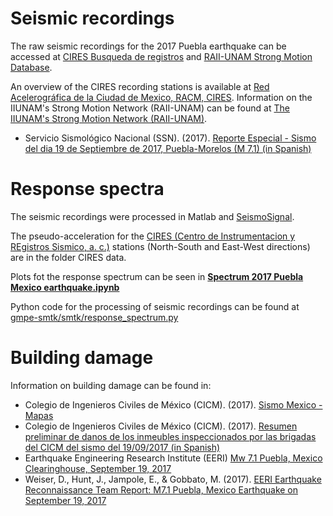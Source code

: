 # Seismic recordings
The raw seismic recordings for the 2017 Puebla earthquake can be accessed at [CIRES Busqueda de registros](http://www.cires.org.mx/registro_es.php) and [RAII-UNAM Strong Motion Database](https://aplicaciones.iingen.unam.mx/AcelerogramasRSM/Inicio.aspx).

An overview of the CIRES recording stations is available at [Red Acelerográfica de la Ciudad de Mexico, RACM, CIRES](http://www.cires.org.mx/racm_mapa/index.php). Information on the IIUNAM's Strong Motion Network (RAII-UNAM) can be found at [The IIUNAM's Strong Motion Network (RAII-UNAM)](https://aplicaciones.iingen.unam.mx/AcelerogramasRSM/RedAcelerografica.aspx).

- Servicio Sismológico Nacional (SSN). (2017). [Reporte Especial - Sismo del dia 19 de Septiembre de 2017, Puebla-Morelos (M 7.1) (in Spanish)](https://bb73d1f9-fa3c-4648-8b09-83941d2bbc33.filesusr.com/ugd/3e775b_558a65a6a5374a859c4b54abcb9c2f5a.pdf)


# Response spectra
The seismic recordings were processed in Matlab and [SeismoSignal](https://seismosoft.com/product/seismosignal/).

The pseudo-acceleration for the [CIRES (Centro de Instrumentacion y REgistros Sismico, a. c.)](http://www.cires.org.mx/) stations (North-South and East-West directions) are in the folder CIRES data.

Plots fot the response spectrum can be seen in **[Spectrum 2017 Puebla Mexico earthquake.ipynb](https://nbviewer.jupyter.org/github/sroe459/2017-Puebla-Mexico-earthquake/blob/master/Spectrum%202017%20Puebla%20Mexico%20earthquake.ipynb)**

Python code for the processing of seismic recordings can be found at [gmpe-smtk/smtk/response_spectrum.py](https://github.com/GEMScienceTools/gmpe-smtk/blob/master/smtk/response_spectrum.py)


# Building damage
Information on building damage can be found in:
- Colegio de Ingenieros Civiles de México (CICM). (2017). [Sismo Mexico - Mapas](https://www.sismosmexico.org/mapas)
- Colegio de Ingenieros Civiles de México (CICM). (2017). [Resumen preliminar de danos de los inmeubles inspeccionados por las brigadas del CICM del sismo del 19/09/2017 (in Spanish)](https://bb73d1f9-fa3c-4648-8b09-83941d2bbc33.filesusr.com/ugd/3e775b_6e4fff6862c749069396975e7c7f9a01.pdf)
- Earthquake Engineering Research Institute (EERI) [Mw 7.1 Puebla, Mexico Clearinghouse, September 19, 2017](http://www.learningfromearthquakes.org/2017-09-19-puebla-mexico/)
- Weiser, D., Hunt, J., Jampole, E., & Gobbato, M. (2017). [EERI Earthquake Reconnaissance Team Report: M7.1 Puebla, Mexico Earthquake on September 19, 2017](http://www.learningfromearthquakes.org/2017-09-19-puebla-mexico/index.php?option=com_content&view=article&id=95)
